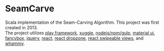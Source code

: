 # SeamCarve
Scala implementation of the Seam-Carving Algorithm.  This project was first created in 2013.  
The project utilizes [play framework](https://www.playframework.com/), [xuggle](http://www.xuggle.com/), [nodejs/npm/gulp](https://www.npmjs.com/), [material ui](http://www.material-ui.com/), [fancybox](http://fancybox.net/), [jquery](https://jquery.com/), [react](https://facebook.github.io/react/), [react dropzone](https://github.com/okonet/react-dropzone), [react swipeable views](https://github.com/oliviertassinari/react-swipeable-views), and [whammy](https://github.com/antimatter15/whammy).
